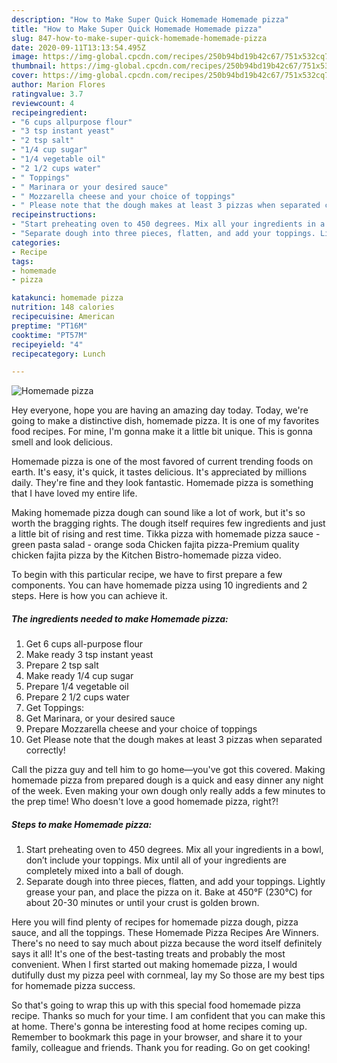 ```yaml
---
description: "How to Make Super Quick Homemade Homemade pizza"
title: "How to Make Super Quick Homemade Homemade pizza"
slug: 847-how-to-make-super-quick-homemade-homemade-pizza
date: 2020-09-11T13:13:54.495Z
image: https://img-global.cpcdn.com/recipes/250b94bd19b42c67/751x532cq70/homemade-pizza-recipe-main-photo.jpg
thumbnail: https://img-global.cpcdn.com/recipes/250b94bd19b42c67/751x532cq70/homemade-pizza-recipe-main-photo.jpg
cover: https://img-global.cpcdn.com/recipes/250b94bd19b42c67/751x532cq70/homemade-pizza-recipe-main-photo.jpg
author: Marion Flores
ratingvalue: 3.7
reviewcount: 4
recipeingredient:
- "6 cups allpurpose flour"
- "3 tsp instant yeast"
- "2 tsp salt"
- "1/4 cup sugar"
- "1/4 vegetable oil"
- "2 1/2 cups water"
- " Toppings"
- " Marinara or your desired sauce"
- " Mozzarella cheese and your choice of toppings"
- " Please note that the dough makes at least 3 pizzas when separated correctly"
recipeinstructions:
- "Start preheating oven to 450 degrees. Mix all your ingredients in a bowl, don’t include your toppings. Mix until all of your ingredients are completely mixed into a ball of dough."
- "Separate dough into three pieces, flatten, and add your toppings. Lightly grease your pan, and place the pizza on it. Bake at 450°F (230°C) for about 20-30 minutes or until your crust is golden brown."
categories:
- Recipe
tags:
- homemade
- pizza

katakunci: homemade pizza 
nutrition: 148 calories
recipecuisine: American
preptime: "PT16M"
cooktime: "PT57M"
recipeyield: "4"
recipecategory: Lunch

---
```



![Homemade pizza](https://img-global.cpcdn.com/recipes/250b94bd19b42c67/751x532cq70/homemade-pizza-recipe-main-photo.jpg)

Hey everyone, hope you are having an amazing day today. Today, we're going to make a distinctive dish, homemade pizza. It is one of my favorites food recipes. For mine, I'm gonna make it a little bit unique. This is gonna smell and look delicious.

Homemade pizza is one of the most favored of current trending foods on earth. It's easy, it's quick, it tastes delicious. It's appreciated by millions daily. They're fine and they look fantastic. Homemade pizza is something that I have loved my entire life.

Making homemade pizza dough can sound like a lot of work, but it&#39;s so worth the bragging rights. The dough itself requires few ingredients and just a little bit of rising and rest time. Tikka pizza with homemade pizza sauce - green pasta salad - orange soda Chicken fajita pizza-Premium quality chicken fajita pizza by the Kitchen Bistro-homemade pizza video.


To begin with this particular recipe, we have to first prepare a few components. You can have homemade pizza using 10 ingredients and 2 steps. Here is how you can achieve it.

<!--inarticleads1-->

##### The ingredients needed to make Homemade pizza:

1. Get 6 cups all-purpose flour
1. Make ready 3 tsp instant yeast
1. Prepare 2 tsp salt
1. Make ready 1/4 cup sugar
1. Prepare 1/4 vegetable oil
1. Prepare 2 1/2 cups water
1. Get  Toppings:
1. Get  Marinara, or your desired sauce
1. Prepare  Mozzarella cheese and your choice of toppings
1. Get  Please note that the dough makes at least 3 pizzas when separated correctly!


Call the pizza guy and tell him to go home—you&#39;ve got this covered. Making homemade pizza from prepared dough is a quick and easy dinner any night of the week. Even making your own dough only really adds a few minutes to the prep time! Who doesn&#39;t love a good homemade pizza, right?! 

<!--inarticleads2-->

##### Steps to make Homemade pizza:

1. Start preheating oven to 450 degrees. Mix all your ingredients in a bowl, don’t include your toppings. Mix until all of your ingredients are completely mixed into a ball of dough.
1. Separate dough into three pieces, flatten, and add your toppings. Lightly grease your pan, and place the pizza on it. Bake at 450°F (230°C) for about 20-30 minutes or until your crust is golden brown.


Here you will find plenty of recipes for homemade pizza dough, pizza sauce, and all the toppings. These Homemade Pizza Recipes Are Winners. There&#39;s no need to say much about pizza because the word itself definitely says it all! It&#39;s one of the best-tasting treats and probably the most convenient. When I first started out making homemade pizza, I would dutifully dust my pizza peel with cornmeal, lay my So those are my best tips for homemade pizza success. 

So that's going to wrap this up with this special food homemade pizza recipe. Thanks so much for your time. I am confident that you can make this at home. There's gonna be interesting food at home recipes coming up. Remember to bookmark this page in your browser, and share it to your family, colleague and friends. Thank you for reading. Go on get cooking!

